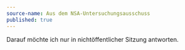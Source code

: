 ```yaml
---
source-name: Aus dem NSA-Untersuchungsausschuss
published: true
---
```

Darauf möchte ich nur in nichtöffentlicher Sitzung antworten.
